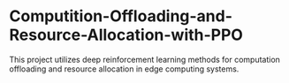 # Computition-Offloading-and-Resource-Allocation-with-PPO
This project utilizes deep reinforcement learning methods for computation offloading and resource allocation in edge computing  systems.
